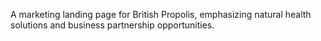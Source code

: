 A marketing landing page for British Propolis, emphasizing natural health solutions and business partnership opportunities.